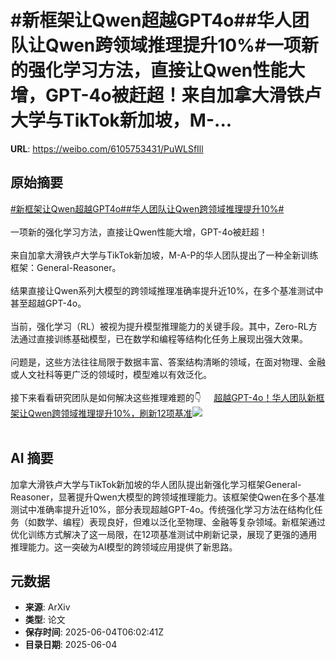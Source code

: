# #新框架让Qwen超越GPT4o##华人团队让Qwen跨领域推理提升10%#一项新的强化学习方法，直接让Qwen性能大增，GPT-4o被赶超！来自加拿大滑铁卢大学与TikTok新加坡，M-...

**URL**: https://weibo.com/6105753431/PuWLSfIll

## 原始摘要

<a href="https://m.weibo.cn/search?containerid=231522type%3D1%26t%3D10%26q%3D%23%E6%96%B0%E6%A1%86%E6%9E%B6%E8%AE%A9Qwen%E8%B6%85%E8%B6%8AGPT4o%23&amp;extparam=%23%E6%96%B0%E6%A1%86%E6%9E%B6%E8%AE%A9Qwen%E8%B6%85%E8%B6%8AGPT4o%23" data-hide=""><span class="surl-text">#新框架让Qwen超越GPT4o#</span></a><a href="https://m.weibo.cn/search?containerid=231522type%3D1%26t%3D10%26q%3D%23%E5%8D%8E%E4%BA%BA%E5%9B%A2%E9%98%9F%E8%AE%A9Qwen%E8%B7%A8%E9%A2%86%E5%9F%9F%E6%8E%A8%E7%90%86%E6%8F%90%E5%8D%8710%25%23&amp;extparam=%23%E5%8D%8E%E4%BA%BA%E5%9B%A2%E9%98%9F%E8%AE%A9Qwen%E8%B7%A8%E9%A2%86%E5%9F%9F%E6%8E%A8%E7%90%86%E6%8F%90%E5%8D%8710%25%23" data-hide=""><span class="surl-text">#华人团队让Qwen跨领域推理提升10%#</span></a><br><br>一项新的强化学习方法，直接让Qwen性能大增，GPT-4o被赶超！<br><br>来自加拿大滑铁卢大学与TikTok新加坡，M-A-P的华人团队提出了一种全新训练框架：General-Reasoner。<br><br>结果直接让Qwen系列大模型的跨领域推理准确率提升近10%，在多个基准测试中甚至超越GPT-4o。<br><br>当前，强化学习（RL）被视为提升模型推理能力的关键手段。其中，Zero-RL方法通过直接训练基础模型，已在数学和编程等结构化任务上展现出强大效果。<br><br>问题是，这些方法往往局限于数据丰富、答案结构清晰的领域，在面对物理、金融或人文社科等更广泛的领域时，模型难以有效泛化。<br><br>接下来看看研究团队是如何解决这些推理难题的👇 <a href="https://weibo.com/ttarticle/p/show?id=2309405173757605183625" data-hide=""><span class="url-icon"><img style="width: 1rem;height: 1rem" src="https://h5.sinaimg.cn/upload/2015/09/25/3/timeline_card_small_article_default.png" referrerpolicy="no-referrer"></span><span class="surl-text">超越GPT-4o！华人团队新框架让Qwen跨领域推理提升10%，刷新12项基准</span></a><img style="" src="https://tvax4.sinaimg.cn/large/006Fd7o3gy1i231u3fqfxj30ds07rgly.jpg" referrerpolicy="no-referrer"><br><br>

## AI 摘要

加拿大滑铁卢大学与TikTok新加坡的华人团队提出新强化学习框架General-Reasoner，显著提升Qwen大模型的跨领域推理能力。该框架使Qwen在多个基准测试中准确率提升近10%，部分表现超越GPT-4o。传统强化学习方法在结构化任务（如数学、编程）表现良好，但难以泛化至物理、金融等复杂领域。新框架通过优化训练方式解决了这一局限，在12项基准测试中刷新记录，展现了更强的通用推理能力。这一突破为AI模型的跨领域应用提供了新思路。

## 元数据

- **来源**: ArXiv
- **类型**: 论文
- **保存时间**: 2025-06-04T06:02:41Z
- **目录日期**: 2025-06-04
